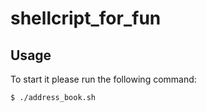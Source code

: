 # shellcript_for_fun

## Usage
To start it please run the following command:
```shellcript
$ ./address_book.sh
```

